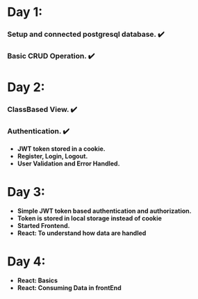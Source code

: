 # Day 1:
### Setup and connected postgresql database. :heavy_check_mark:
### Basic CRUD Operation. :heavy_check_mark:
# Day 2:
### ClassBased View. :heavy_check_mark:
### Authentication. :heavy_check_mark:
- **JWT token stored in a cookie.**
- **Register, Login, Logout.**
- **User Validation and Error Handled.**
# Day 3:
- **Simple JWT token based authentication and authorization.**
- **Token is stored in local storage instead of cookie**
- **Started Frontend.**
- **React: To understand how data are handled**
# Day 4:
- **React: Basics**
- **React: Consuming Data in frontEnd**




